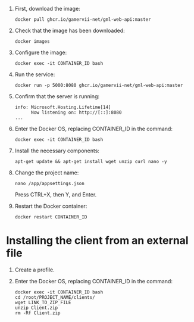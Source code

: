 1. First, download the image:
    ```
    docker pull ghcr.io/gamervii-net/gml-web-api:master
    ```

2. Check that the image has been downloaded:
    ```
    docker images
    ```

3. Configure the image:
    ```
    docker exec -it CONTAINER_ID bash
    ```

4. Run the service:
    ```
    docker run -p 5000:8080 ghcr.io/gamervii-net/gml-web-api:master
    ```

5. Confirm that the server is running:
    ```
    info: Microsoft.Hosting.Lifetime[14]
          Now listening on: http://[::]:8080
    ...
    ```

6. Enter the Docker OS, replacing CONTAINER_ID in the command:
    ```
    docker exec -it CONTAINER_ID bash
    ```

7. Install the necessary components:
    ```
    apt-get update && apt-get install wget unzip curl nano -y
    ```

8. Change the project name:
    ```
    nano /app/appsettings.json
    ```
    Press CTRL+X, then Y, and Enter.

9. Restart the Docker container:
    ```
    docker restart CONTAINER_ID
    ```

# Installing the client from an external file

1. Create a profile.

2. Enter the Docker OS, replacing CONTAINER_ID in the command:
    ```
    docker exec -it CONTAINER_ID bash
    cd /root/PROJECT_NAME/clients/
    wget LINK_TO_ZIP_FILE
    unzip Client.zip
    rm -Rf Client.zip
    ```
